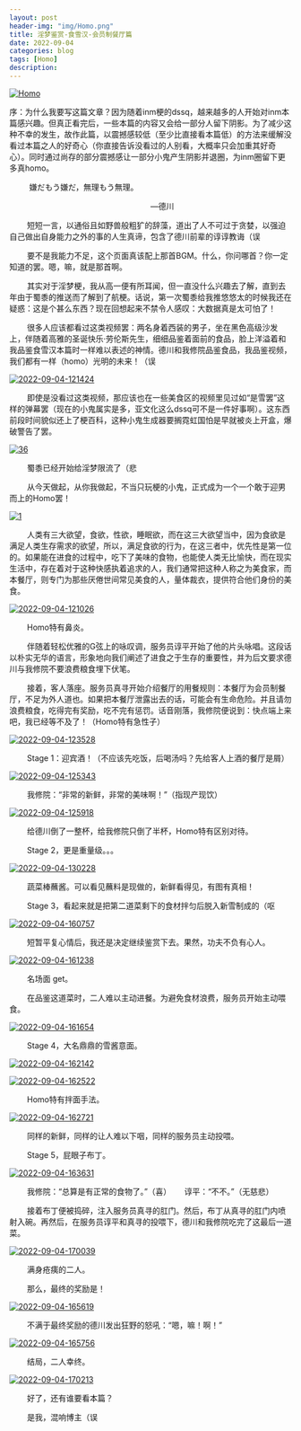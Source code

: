 ```yaml
---
layout: post
header-img: "img/Homo.png"
title: 淫梦鉴赏-食雪汉-会员制餐厅篇
date: 2022-09-04
categories: blog
tags: [Homo]
description: 
---
```


<a href='https://postimg.cc/s1XhtJfW' target='_blank'><img src='https://i.postimg.cc/wx5QRWSw/Homo.jpg' border='0' alt='Homo'/></a>

序：为什么我要写这篇文章？因为随着inm梗的dssq，越来越多的人开始对inm本篇感兴趣。但真正看完后，一些本篇的内容又会给一部分人留下阴影。为了减少这种不幸的发生，故作此篇，以震撼感较低（至少比直接看本篇低）的方法来缓解没看过本篇之人的好奇心（你直接告诉没看过的人别看，大概率只会加重其好奇心）。同时通过尚存的部分震撼感让一部分小鬼产生阴影并退圈，为inm圈留下更多真homo。

&nbsp;&nbsp;&nbsp;&nbsp;&nbsp;&nbsp;&nbsp;&nbsp;
    嫌だもう嫌だ，無理もう無理。
    
&nbsp;&nbsp;&nbsp;&nbsp;&nbsp;&nbsp;&nbsp;&nbsp;&nbsp;&nbsp;&nbsp;&nbsp;&nbsp;&nbsp;&nbsp;&nbsp;&nbsp;&nbsp;&nbsp;&nbsp;&nbsp;&nbsp;&nbsp;&nbsp;&nbsp;&nbsp;&nbsp;&nbsp;&nbsp;&nbsp;&nbsp;&nbsp;&nbsp;&nbsp;&nbsp;&nbsp;&nbsp;&nbsp;&nbsp;&nbsp;&nbsp;&nbsp;&nbsp;&nbsp;&nbsp;&nbsp;&nbsp;&nbsp;&nbsp;&nbsp;&nbsp;&nbsp;&nbsp;&nbsp;&nbsp;&nbsp;&nbsp;&nbsp;&nbsp;&nbsp;&nbsp;&nbsp;&nbsp;&nbsp;—德川

&nbsp;&nbsp;&nbsp;&nbsp;&nbsp;&nbsp;&nbsp;&nbsp;短短一言，以通俗且如野兽般粗犷的辞藻，道出了人不可过于贪婪，以强迫自己做出自身能力之外的事的人生真谛，包含了德川前辈的谆谆教诲（误

&nbsp;&nbsp;&nbsp;&nbsp;&nbsp;&nbsp;&nbsp;&nbsp;要不是我能力不足，这个页面真该配上那首BGM。什么，你问哪首？你一定知道的罢。嗯，嘛，就是那首啊。

&nbsp;&nbsp;&nbsp;&nbsp;&nbsp;&nbsp;&nbsp;&nbsp;其实对于淫梦梗，我从高一便有所耳闻，但一直没什么兴趣去了解，直到去年由于蜀黍的推送而了解到了航梗。话说，第一次蜀黍给我推悠悠太的时候我还在疑惑：这是个甚么东西？现在回想起来不禁令人感叹：大数据真是太可怕了！

&nbsp;&nbsp;&nbsp;&nbsp;&nbsp;&nbsp;&nbsp;&nbsp;很多人应该都看过这类视频罢：两名身着西装的男子，坐在黑色高级沙发上，伴随着高雅的圣诞快乐·劳伦斯先生，细细品鉴着面前的食品，脸上洋溢着和我品鉴食雪汉本篇时一样难以表述的神情。德川和我修院品鉴食品，我品鉴视频，我们都有一样（homo）光明的未来！（误

<a href='https://postimg.cc/9rGDywgz' target='_blank'><img src='https://i.postimg.cc/J4FjVbb3/2022-09-04-121424.png' border='0' alt='2022-09-04-121424'/></a>

&nbsp;&nbsp;&nbsp;&nbsp;&nbsp;&nbsp;&nbsp;&nbsp;即使是没看过这类视频，那应该也在一些美食区的视频里见过如“是雪罢”这样的弹幕罢（现在的小鬼属实是多，亚文化这么dssq可不是一件好事啊）。这东西前段时间貌似还上了梗百科，这种小鬼生成器要搁霓虹国怕是早就被炎上开盒，爆破警告了罢。

<a href='https://postimg.cc/MM69dXn0' target='_blank'><img src='https://i.postimg.cc/gJR1cZd7/36.png' border='0' alt='36'/></a>

&nbsp;&nbsp;&nbsp;&nbsp;&nbsp;&nbsp;&nbsp;&nbsp;蜀黍已经开始给淫梦限流了（悲

&nbsp;&nbsp;&nbsp;&nbsp;&nbsp;&nbsp;&nbsp;&nbsp;从今天做起，从你我做起，不当只玩梗的小鬼，正式成为一个一个敢于迎男而上的Homo罢！

<a href='https://postimages.org/' target='_blank'><img src='https://i.postimg.cc/ZnvWYNLX/1.png' border='0' alt='1'/></a>

&nbsp;&nbsp;&nbsp;&nbsp;&nbsp;&nbsp;&nbsp;&nbsp;人类有三大欲望，食欲，性欲，睡眠欲，而在这三大欲望当中，因为食欲是满足人类生存需求的欲望，所以，满足食欲的行为，在这三者中，优先性是第一位的。如果能在进食的过程中，吃下了美味的食物，也能使人类无比愉快，而在现实生活中，存在着对于这种快感执着追求的人，我们通常把这种人称之为美食家，而本餐厅，则专门为那些厌倦世间常见美食的人，量体裁衣，提供符合他们身份的美食。

<a href='https://postimg.cc/Hc8mzpVL' target='_blank'><img src='https://i.postimg.cc/tT2gXJbF/2022-09-04-121026.png' border='0' alt='2022-09-04-121026'/></a>

&nbsp;&nbsp;&nbsp;&nbsp;&nbsp;&nbsp;&nbsp;&nbsp;Homo特有鼻炎。

&nbsp;&nbsp;&nbsp;&nbsp;&nbsp;&nbsp;&nbsp;&nbsp;伴随着轻松优雅的G弦上的咏叹调，服务员谆平开始了他的片头咏唱。这段话以朴实无华的语言，形象地向我们阐述了进食之于生存的重要性，并为后文要求德川与我修院不要浪费粮食埋下伏笔。

&nbsp;&nbsp;&nbsp;&nbsp;&nbsp;&nbsp;&nbsp;&nbsp;接着，客人落座。服务员真寻开始介绍餐厅的用餐规则：本餐厅为会员制餐厅，不足为外人道也。如果把本餐厅泄露出去的话，可能会有生命危险。并且请勿浪费粮食，吃得完有奖励，吃不完有惩罚。话音刚落，我修院便说到：快点端上来吧，我已经等不及了！（Homo特有急性子）

<a href='https://postimg.cc/CZshK97K' target='_blank'><img src='https://i.postimg.cc/5tZ6sVF8/2022-09-04-123528.png' border='0' alt='2022-09-04-123528'/></a>

&nbsp;&nbsp;&nbsp;&nbsp;&nbsp;&nbsp;&nbsp;&nbsp;Stage 1：迎宾酒！（不应该先吃饭，后喝汤吗？先给客人上酒的餐厅是屑）

<a href='https://postimg.cc/ZW5fDMsd' target='_blank'><img src='https://i.postimg.cc/mgQ0hxQ8/2022-09-04-125343.png' border='0' alt='2022-09-04-125343'/></a>

&nbsp;&nbsp;&nbsp;&nbsp;&nbsp;&nbsp;&nbsp;&nbsp;我修院：“非常的新鲜，非常的美味啊！”（指现产现饮）

<a href='https://postimages.org/' target='_blank'><img src='https://i.postimg.cc/rySNt8d6/2022-09-04-125918.png' border='0' alt='2022-09-04-125918'/></a>

&nbsp;&nbsp;&nbsp;&nbsp;&nbsp;&nbsp;&nbsp;&nbsp;给德川倒了一整杯，给我修院只倒了半杯，Homo特有区别对待。

&nbsp;&nbsp;&nbsp;&nbsp;&nbsp;&nbsp;&nbsp;&nbsp;Stage 2，更是重量级。。。

<a href='https://postimg.cc/CnMK7Wy6' target='_blank'><img src='https://i.postimg.cc/KjBgG20F/2022-09-04-130228.png' border='0' alt='2022-09-04-130228'/></a>

&nbsp;&nbsp;&nbsp;&nbsp;&nbsp;&nbsp;&nbsp;&nbsp;蔬菜棒蘸酱。可以看见蘸料是现做的，新鲜看得见，有图有真相！

&nbsp;&nbsp;&nbsp;&nbsp;&nbsp;&nbsp;&nbsp;&nbsp;Stage 3，看起来就是把第二道菜剩下的食材拌匀后脱入新雪制成的（呕

<a href='https://postimages.org/' target='_blank'><img src='https://i.postimg.cc/sg32tSST/2022-09-04-160757.png' border='0' alt='2022-09-04-160757'/></a>

&nbsp;&nbsp;&nbsp;&nbsp;&nbsp;&nbsp;&nbsp;&nbsp;短暂平复心情后，我还是决定继续鉴赏下去。果然，功夫不负有心人。

<a href='https://postimg.cc/JtQmx6zj' target='_blank'><img src='https://i.postimg.cc/ZYGRTXks/2022-09-04-161238.png' border='0' alt='2022-09-04-161238'/></a>

&nbsp;&nbsp;&nbsp;&nbsp;&nbsp;&nbsp;&nbsp;&nbsp;名场面 get。

&nbsp;&nbsp;&nbsp;&nbsp;&nbsp;&nbsp;&nbsp;&nbsp;在品鉴这道菜时，二人难以主动进餐。为避免食材浪费，服务员开始主动喂食。

<a href='https://postimages.org/' target='_blank'><img src='https://i.postimg.cc/k5WGzmgd/2022-09-04-161654.png' border='0' alt='2022-09-04-161654'/></a>

&nbsp;&nbsp;&nbsp;&nbsp;&nbsp;&nbsp;&nbsp;&nbsp;Stage 4，大名鼎鼎的雪酱意面。

<a href='https://postimages.org/' target='_blank'><img src='https://i.postimg.cc/Sx427Rrp/2022-09-04-162142.png' border='0' alt='2022-09-04-162142'/></a>

<a href='https://postimages.org/' target='_blank'><img src='https://i.postimg.cc/8PzWqjvB/2022-09-04-162522.png' border='0' alt='2022-09-04-162522'/></a>

&nbsp;&nbsp;&nbsp;&nbsp;&nbsp;&nbsp;&nbsp;&nbsp;Homo特有拌面手法。

<a href='https://postimages.org/' target='_blank'><img src='https://i.postimg.cc/rwKhLqb3/2022-09-04-162721.png' border='0' alt='2022-09-04-162721'/></a>

&nbsp;&nbsp;&nbsp;&nbsp;&nbsp;&nbsp;&nbsp;&nbsp;同样的新鲜，同样的让人难以下咽，同样的服务员主动投喂。

&nbsp;&nbsp;&nbsp;&nbsp;&nbsp;&nbsp;&nbsp;&nbsp;Stage 5，屁眼子布丁。

<a href='https://postimg.cc/T5wf1372' target='_blank'><img src='https://i.postimg.cc/6qV3H7CZ/2022-09-04-163631.png' border='0' alt='2022-09-04-163631'/></a>

&nbsp;&nbsp;&nbsp;&nbsp;&nbsp;&nbsp;&nbsp;&nbsp;我修院：“总算是有正常的食物了。”（喜）&nbsp;&nbsp;&nbsp;&nbsp;&nbsp;&nbsp;谆平：“不不。”（无慈悲）

&nbsp;&nbsp;&nbsp;&nbsp;&nbsp;&nbsp;&nbsp;&nbsp;接着布丁便被捣碎，注入服务员真寻的肛门。然后，布丁从真寻的肛门内喷射入碗。再然后，在服务员谆平和真寻的投喂下，德川和我修院吃完了这最后一道菜。

<a href='https://postimg.cc/21sWWVZ5' target='_blank'><img src='https://i.postimg.cc/43dQrc4p/2022-09-04-170039.png' border='0' alt='2022-09-04-170039'/></a>

&nbsp;&nbsp;&nbsp;&nbsp;&nbsp;&nbsp;&nbsp;&nbsp;满身疮痍的二人。

&nbsp;&nbsp;&nbsp;&nbsp;&nbsp;&nbsp;&nbsp;&nbsp;那么，最终的奖励是！

<a href='https://postimg.cc/qtTh1WMc' target='_blank'><img src='https://i.postimg.cc/rpd1wLBH/2022-09-04-165619.png' border='0' alt='2022-09-04-165619'/></a>

&nbsp;&nbsp;&nbsp;&nbsp;&nbsp;&nbsp;&nbsp;&nbsp;不满于最终奖励的德川发出狂野的怒吼：“嗯，嘛！啊！”

<a href='https://postimages.org/' target='_blank'><img src='https://i.postimg.cc/TYpNWZvr/2022-09-04-165756.png' border='0' alt='2022-09-04-165756'/></a>

&nbsp;&nbsp;&nbsp;&nbsp;&nbsp;&nbsp;&nbsp;&nbsp;结局，二人幸终。

<a href='https://postimages.org/' target='_blank'><img src='https://i.postimg.cc/25RCtQ7K/2022-09-04-170213.png' border='0' alt='2022-09-04-170213'/></a>

&nbsp;&nbsp;&nbsp;&nbsp;&nbsp;&nbsp;&nbsp;&nbsp;好了，还有谁要看本篇？

&nbsp;&nbsp;&nbsp;&nbsp;&nbsp;&nbsp;&nbsp;&nbsp;是我，混响博主（误
